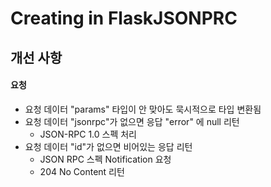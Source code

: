Creating in FlaskJSONPRC
========================

개선 사항
-------

#### 요청

* 요청 데이터 "params" 타입이 안 맞아도 묵시적으로 타입 변환됨
* 요청 데이터 "jsonrpc"가 없으면 응답 "error" 에 null 리턴
    * JSON-RPC 1.0 스펙 처리
* 요청 데이터 "id"가 없으면 비어있는 응답 리턴
    * JSON RPC 스펙 Notification 요청
    * 204 No Content 리턴
